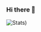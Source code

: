 ### Hi there 👋

![Stats](https://github-readme-stats.vercel.app/api?username=danielperez9430&show_icons=true&count_private=true&theme=dark))

<!--
**danielperez9430/danielperez9430** is a ✨ _special_ ✨ repository because its `README.md` (this file) appears on your GitHub profile.

Here are some ideas to get you started:

- 🔭 I’m currently working on ...
- 🌱 I’m currently learning ...
- 👯 I’m looking to collaborate on ...
- 🤔 I’m looking for help with ...
- 💬 Ask me about ...
- 📫 How to reach me: ...
- 😄 Pronouns: ...
- ⚡ Fun fact: ...
-->
